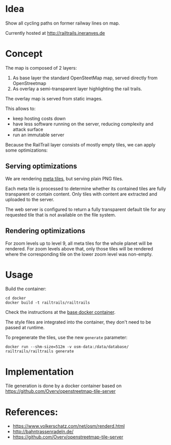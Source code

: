 
# Idea

Show all cycling paths on former railway lines on map. 

Currently hosted at http://railtrails.ineranves.de
 
# Concept

The map is composed of 2 layers:
1. As base layer the standard OpenSteetMap map, served directly from OpenStreetmap
1. As overlay a semi-transparent layer highlighting the rail trails.

The overlay map is served from static images.

This allows to:
- keep hosting costs down
- have less software running on the server, reducing complexity and attack surface
- run an immutable server

Because the RailTrail layer consists of mostly empty tiles, we can apply some optimizations:

## Serving optimizations

We are rendering [meta tiles](https://wiki.openstreetmap.org/wiki/Meta_tiles), but serving plain PNG files.

Each meta tile is processed to determine whether its contained tiles are fully transparent or contain content. Only tiles with content are extracted and uploaded to the server.

The web server is configured to return a fully transparent default tile for any requested tile that is not available on the file system.

## Rendering optimizations

For zoom levels up to level 9, all meta tiles for the whole planet will be rendered.
For zoom levels above that, only those tiles will be rendered where the corresponding tile on the lower zoom level was non-empty.


# Usage

Build the container:

    cd docker
    docker build -t railtrails/railtrails

Check the instructions at the [base docker container](https://github.com/Overv/openstreetmap-tile-server).

The style files are integrated into the container, they don't need to be passed at runtime.

To pregenerate the tiles, use the new `generate` parameter:

    docker run --shm-size=512m -v osm-data:/data/database/ railtrails/railtrails generate


# Implementation

Tile generation is done by a docker container based on https://github.com/Overv/openstreetmap-tile-server


# References:
  - https://www.volkerschatz.com/net/osm/renderd.html
  - http://bahntrassenradeln.de/
  - https://github.com/Overv/openstreetmap-tile-server
